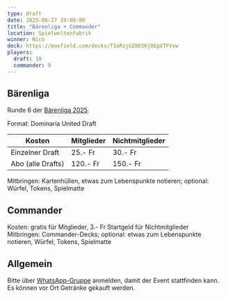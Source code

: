 ```yaml
---
type: draft
date: 2025-06-27 19:00:00
title: "Bärenliga + Commander"
location: Spielweltenfabrik
winner: Nico
deck: https://moxfield.com/decks/TIaRzjGZ8ESKjOEpVTFVxw
players:
  draft: 10
  commander: 9
---
```

## Bärenliga
Runde 6 der [Bärenliga 2025](/liga/uebersicht).

Format: Dominaria United Draft

| Kosten               | Mitglieder | Nichtmitglieder |
|----------------------|------------|-----------------|
| Einzelner Draft      | 25.- Fr    | 30.- Fr         |
| Abo (alle Drafts)    | 120.- Fr   | 150.- Fr        |

Mitbringen: Kartenhüllen, etwas zum Lebenspunkte notieren; optional: Würfel, Tokens, Spielmatte

## Commander
Kosten: gratis für Mitglieder, 3.- Fr Startgeld für Nichtmitglieder \
Mitbringen: Commander-Decks; optional: etwas zum Lebenspunkte notieren, Würfel, Tokens, Spielmatte

## Allgemein
Bitte über [WhatsApp-Gruppe](https://chat.whatsapp.com/HQ7IINFrZB63esDNRqsIUw) anmelden, damit der Event stattfinden kann. \
Es können vor Ort Getränke gekauft werden.
